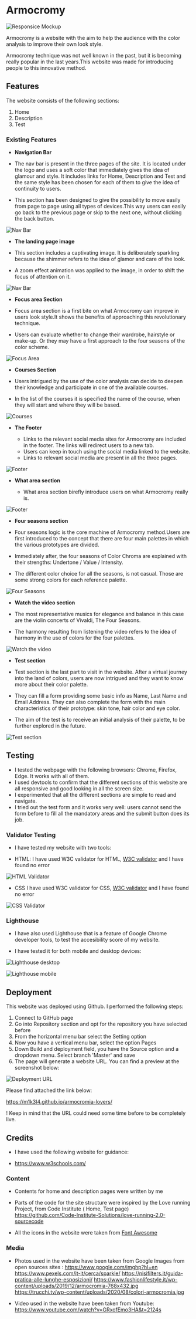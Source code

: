 # Armocromy

![Responsice Mockup](https://github.com/m1k3l4/Armocromia-lovers/blob/main/docs/images/preview.png)

Armocromy is a website with the aim to help the audience with the color analysis to improve their own look style.

Armocromy technique was not well known in the past, but it is becoming really popular in the last years.This website was made for introducing people to this innovative method.

## Features 

The website consists of the following sections:
1. Home
2. Description
3. Test

### Existing Features

- __Navigation Bar__
* The nav bar is present in the three pages of the site. It is located under the logo and uses a soft color that immediately gives the idea of glamour and style. It includes links for Home, Description and Test and the same style has been chosen for each of them to give the idea of continuity to users.

* This section has been designed to give the possibility to move easily from page to page using all types of devices.This way users can easily go back to the previous page or skip to the next one, without clicking the back button.

![Nav Bar](https://github.com/m1k3l4/armocromia-lovers/blob/main/docs/images/navbar.png)

- __The landing page image__

* This section includes a captivating image. It is deliberately sparkling because the shimmer refers to the idea of glamor and care of the look.

* A zoom effect animation was applied to the image, in order to shift the focus of attention on it.

![Nav Bar](https://github.com/m1k3l4/armocromia-lovers/blob/main/docs/images/landing-page.png)

- __Focus area Section__

* Focus area section is a first bite on what Armocromy can improve in users look style.It shows the benefits of approaching this revolutionary technique.

* Users can evaluate whether to change their wardrobe, hairstyle or make-up. Or they may have a first approach to the four seasons of the color scheme.

![Focus Area](https://github.com/m1k3l4/armocromia-lovers/blob/main/docs/images/focus-area.png)

- __Courses Section__

* Users intrigued by the use of the color analysis can decide to deepen their knowledge and participate in one of the available courses.

* In the list of the courses it is specified the name of the course, when they will start and where they will be based.

![Courses](https://github.com/m1k3l4/armocromia-lovers/blob/main/docs/images/courses.png)

- __The Footer__ 

  * Links to the relevant social media sites for Armocromy are included in the footer. The links will redirect users to a new tab. 
  * Users can keep in touch using the social media linked to the website.
  * Links to relevant social media are present in all the three pages.

![Footer](https://github.com/m1k3l4/armocromia-lovers/blob/main/docs/images/footer.png)

- __What area section__ 

  * What area section birefly introduce users on what Armocromy really is. 

![Footer](https://github.com/m1k3l4/armocromia-lovers/blob/main/docs/images/what-is.png)

- __Four seasons section__ 

* Four seasons logic is the core machine of Armocromy method.Users are first introduced to the concept that there are four main palettes in which the various prototypes are divided.

* Immediately after, the four seasons of Color Chroma are explained with their strengths: Undertone / Value / Intensity.

* The different color choice for all the seasons, is not casual. Those are some strong colors for each reference palette.

![Four Seasons](https://github.com/m1k3l4/armocromia-lovers/blob/main/docs/images/four-seasons.png)

- __Watch the video section__ 

* The most representative musics for elegance and balance in this case are the violin concerts of Vivaldi, The Four Seasons.

* The harmony resulting from listening the video refers to the idea of harmony in the use of colors for the four palettes.

![Watch the video](https://github.com/m1k3l4/armocromia-lovers/blob/main/docs/images/watch.video.png)

- __Test section__

* Test section is the last part to visit in the website. After a virtual journey into the land of colors, users are now intrigued and they want to know more about their color palette.

* They can fill a form providing some basic info as Name, Last Name and Email Address. They can also complete the form with the main characteristics of their prototype: skin tone, hair color and eye color.

* The aim of the test is to receive an initial analysis of their palette, to be further explored in the future.

![Test section](https://github.com/m1k3l4/armocromia-lovers/blob/main/docs/images/discover-season.png)

## Testing 

* I tested the webpage with the following browsers: Chrome, Firefox, Edge. It works with all of them.
* I used devtools to confirm that the different sections of this website are all responsive and good looking in all the screen size.
* I experimented that all the different sections are simple to read and navigate.
* I tried out the test form and it works very well: users cannot send the form before to fill all the mandatory areas and the submit button does its job.

### Validator Testing

* I have tested my website with two tools:

- HTML: I have used W3C validator for HTML, [W3C validator](https://validator.w3.org/) and I have found no error

![HTML Validator](https://github.com/m1k3l4/armocromia-lovers/blob/main/docs/images/html-validator-completed.PNG)

- CSS I have used W3C validator for CSS, [W3C validator](https://jigsaw.w3.org/css-validator/) and I have found no error

![CSS Validator](https://github.com/m1k3l4/armocromia-lovers/blob/main/docs/images/css-validator-completed.PNG)

### Lighthouse

* I have also used Lighthouse that is a feature of Google Chrome developer tools, to test the accesibility score of my website.

* I have tested it for both mobile and desktop devices:

![Lighthouse desktop](https://github.com/m1k3l4/armocromia-lovers/blob/main/docs/images/lighthouse-desktop.png)

![Lighthouse mobile](https://github.com/m1k3l4/armocromia-lovers/blob/main/docs/images/lighthouse-mobile.png)


## Deployment

This website was deployed using Github. I performed the following steps:

1. Connect to GitHub page
2. Go into Repository section and opt for the repository you have selected before
3. From the horizontal menu bar select the Setting option
4. Now you have a vertical menu bar, select the option Pages
5. Down Build and deployment field, you have the Source option and a dropdown menu. Select branch 'Master' and save
6. The page will generate a website URL. You can find a preview at the screenshot below:

![Deployment URL](https://github.com/m1k3l4/armocromia-lovers/blob/main/docs/images/deployment-armocromy.png)

Please find attached the link below:

https://m1k3l4.github.io/armocromia-lovers/

! Keep in mind that the URL could need some time before to be completely live.

## Credits

* I have used the following website for guidance:

- https://www.w3schools.com/

### Content 

* Contents for home and description pages were written by me

* Parts of the code for the site structure were inspired by the Love running Project, from Code Institute ( Home, Test page)
https://github.com/Code-Institute-Solutions/love-running-2.0-sourcecode

* All the icons in the website were taken from [Font Awesome](https://fontawesome.com/)

### Media

* Photos used in the website have been taken from Google Images from open sources sites :
https://www.google.com/imghp?hl=en
https://www.pexels.com/it-it/cerca/sparkle/
https://nisifilters.it/guida-pratica-alle-lunghe-esposizioni/
https://www.fashionlifestyle.it/wp-content/uploads/2019/12/armocromia-768x432.jpg
https://trucchi.tv/wp-content/uploads/2020/08/colori-armocromia.jpg

* Video used in the website have been taken from Youtube:
https://www.youtube.com/watch?v=GRxofEmo3HA&t=2124s


